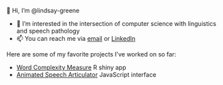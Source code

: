 👋 Hi, I’m @lindsay-greene
- 🌱 I’m interested in the intersection of computer science with linguistics and speech pathology
- 📫 You can reach me via [email](iamlindsaygreene@gmail.com) or [LinkedIn](https://www.linkedin.com/in/lindsay-greene/)

Here are some of my favorite projects I've worked on so far: 
- [Word Complexity Measure](https://github.com/unccard/shiny-woRdcomplex-2.1) R shiny app 
- [Animated Speech Articulator](https://fizzstudio.github.io/speech-articulator/speech-articulator-therapy.svg) JavaScript interface 
